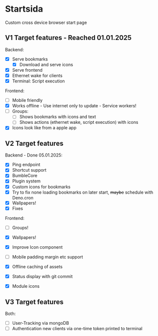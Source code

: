 # Startsida

Custom cross device browser start page

## V1 Target features - Reached 01.01.2025

Backend:

- [x] Serve bookmarks
  - [x] Download and serve icons
- [x] Serve frontend
- [x] Ethernet wake for clients
- [x] Terminal: Script execution

Frontend:

- [ ] Mobile friendly
- [x] Works offline - Use internet only to update - Service workers!
- [ ] Groups:
  - [ ] Shows bookmarks with icons and text
  - [ ] Shows actions (ethernet wake, script execution) with icons
- [x] Icons look like from a apple app

## V2 Target features

Backend - Done 05.01.2025:

- [x] Ping endpoint
- [x] Shortcut support
- [x] BumbleCore
- [x] Plugin system
- [x] Custom icons for bookmarks
- [x] Try to fix none loading bookmarks on later start, ~~maybe~~ schedule with Deno.cron
- [x] Wallpapers!
- [x] Fixes

Frontend:

- [ ] Groups!
- [x] Wallpapers!
- [x] Improve Icon component

- [ ] Mobile padding margin etc support
- [x] Offline caching of assets
- [x] Status display with git commit

- [x] Module icons

## V3 Target features

Both:

- [ ] User-Tracking via mongoDB
- [ ] Authentication new clients via one-time token printed to terminal
